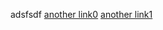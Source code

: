 adsfsdf
[another link0](_posts/2022-09-30-a-post.md)
[another link1](./test-blog/_posts/2022-09-29-test-post.md)
